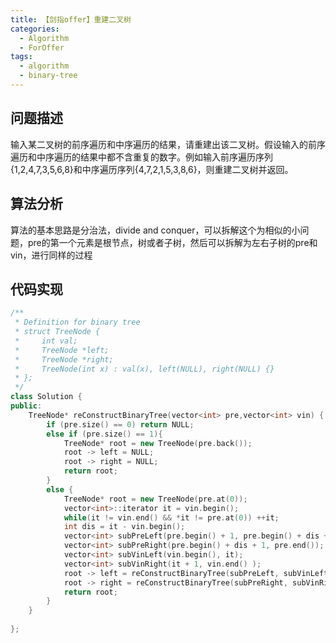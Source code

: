 ```yaml
---
title: 【剑指offer】重建二叉树
categories:
  - Algorithm
  - ForOffer
tags:
  - algorithm
  - binary-tree
---
```


## 问题描述

输入某二叉树的前序遍历和中序遍历的结果，请重建出该二叉树。假设输入的前序遍历和中序遍历的结果中都不含重复的数字。例如输入前序遍历序列{1,2,4,7,3,5,6,8}和中序遍历序列{4,7,2,1,5,3,8,6}，则重建二叉树并返回。



## 算法分析

算法的基本思路是分治法，divide and conquer，可以拆解这个为相似的小问题，pre的第一个元素是根节点，树或者子树，然后可以拆解为左右子树的pre和vin，进行同样的过程



## 代码实现

~~~cpp
/**
 * Definition for binary tree
 * struct TreeNode {
 *     int val;
 *     TreeNode *left;
 *     TreeNode *right;
 *     TreeNode(int x) : val(x), left(NULL), right(NULL) {}
 * };
 */
class Solution {
public:
    TreeNode* reConstructBinaryTree(vector<int> pre,vector<int> vin) {
		if (pre.size() == 0) return NULL;
        else if (pre.size() == 1){
            TreeNode* root = new TreeNode(pre.back());
            root -> left = NULL;
            root -> right = NULL;
            return root;
        }
        else {
            TreeNode* root = new TreeNode(pre.at(0));
            vector<int>::iterator it = vin.begin();
            while(it != vin.end() && *it != pre.at(0)) ++it;
            int dis = it - vin.begin();
            vector<int> subPreLeft(pre.begin() + 1, pre.begin() + dis + 1);
            vector<int> subPreRight(pre.begin() + dis + 1, pre.end());
            vector<int> subVinLeft(vin.begin(), it);
            vector<int> subVinRight(it + 1, vin.end() );
            root -> left = reConstructBinaryTree(subPreLeft, subVinLeft);
            root -> right = reConstructBinaryTree(subPreRight, subVinRight);
            return root;
        }
    }
    
};
~~~



